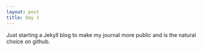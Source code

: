 ```yaml
---
layout: post
title: Day 1
---
```


Just starting a Jekyll blog to make my journal more public and is the natural choice on github.

 